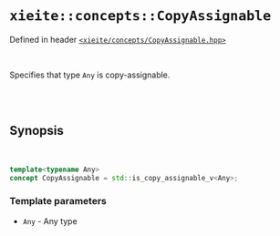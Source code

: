 # `xieite::concepts::CopyAssignable`
Defined in header [`<xieite/concepts/CopyAssignable.hpp>`](https://github.com/Eczbek/xieite/tree/main/include/xieite/concepts/CopyAssignable.hpp)

<br/>

Specifies that type `Any` is copy-assignable.

<br/><br/>

## Synopsis

<br/>

```cpp
template<typename Any>
concept CopyAssignable = std::is_copy_assignable_v<Any>;
```
### Template parameters
- `Any` - Any type
